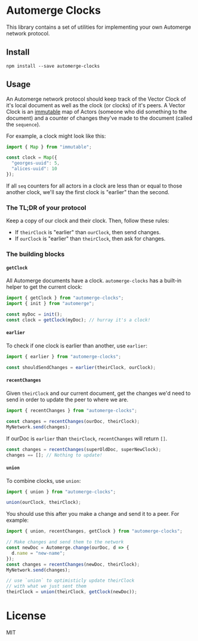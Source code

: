 # Automerge Clocks

This library contains a set of utilities for implementing your own Automerge network protocol.

## Install

```
npm install --save automerge-clocks
```

## Usage

An Automerge network protocol should keep track of the Vector Clock of it's local document as well as the clock (or clocks) of it's peers. A Vector Clock is an [immutable](https://immutable-js.github.io/immutable-js/docs/#/Map) map of Actors (someone who did something to the document) and a counter of changes they've made to the document (called the `sequence`).

For example, a clock might look like this:

```js
import { Map } from "immutable";

const clock = Map({
  "georges-uuid": 5,
  "alices-uuid": 10
});
```

If all `seq` counters for all actors in a clock are less than or equal to those another clock, we'll say the first clock is "earlier" than the second. 

### The TL;DR of your protocol

Keep a copy of our clock and their clock. Then, follow these rules:

- If `theirClock` is "earlier" than `ourClock`, then send changes.
- If `ourClock` is "earlier" than `theirClock`, then ask for changes.

### The building blocks

#### `getClock`

All Automerge documents have a clock. `automerge-clocks` has a built-in helper to get the current clock:

```js
import { getClock } from "automerge-clocks";
import { init } from "automerge";

const myDoc = init();
const clock = getClock(myDoc); // hurray it's a clock!
```

#### `earlier`

To check if one clock is earlier than another, use `earlier`:

```js
import { earlier } from "automerge-clocks";

const shouldSendChanges = earlier(theirClock, ourClock);
```

#### `recentChanges`

Given `theirClock` and our current document, get the changes we'd need to send in order to update the peer to where we are.

```js
import { recentChanges } from "automerge-clocks";

const changes = recentChanges(ourDoc, theirClock);
MyNetwork.send(changes);
```

If ourDoc is `earlier` than `theirClock`, `recentChanges` will return `[]`.

```js
const changes = recentChanges(superOldDoc, superNewClock);
changes == []; // Nothing to update!
```

#### `union`

To combine clocks, use `union`:

```js
import { union } from "automerge-clocks";

union(ourClock, theirClock);
```

You should use this after you make a change and send it to a peer. For example:

```js
import { union, recentChanges, getClock } from "automerge-clocks";

// Make changes and send them to the network
const newDoc = Automerge.change(ourDoc, d => {
  d.name = "new-name";
});
const changes = recentChanges(newDoc, theirClock);
MyNetwork.send(changes);

// use `union` to optimisticly update theirClock
// with what we just sent them
theirClock = union(theirClock, getClock(newDoc));
```

# License
MIT
